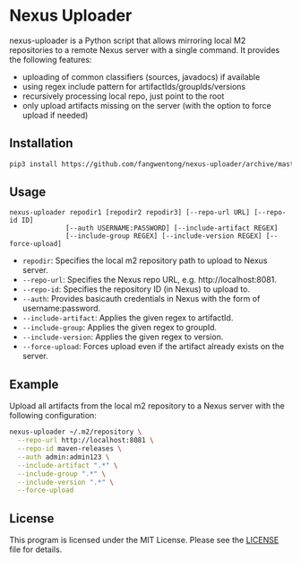 # Nexus Uploader

nexus-uploader is a Python script that allows mirroring local M2 repositories to a remote Nexus server with a single
command. It provides the following features:

- uploading of common classifiers (sources, javadocs) if available
- using regex include pattern for artifactIds/groupIds/versions
- recursively processing local repo, just point to the root
- only upload artifacts missing on the server (with the option to force upload if needed)

## Installation

```bash
pip3 install https://github.com/fangwentong/nexus-uploader/archive/master.zip
```

## Usage

```
nexus-uploader repodir1 [repodir2 repodir3] [--repo-url URL] [--repo-id ID] 
              [--auth USERNAME:PASSWORD] [--include-artifact REGEX] 
              [--include-group REGEX] [--include-version REGEX] [--force-upload] 
```

- `repodir`: Specifies the local m2 repository path to upload to Nexus server.
- `--repo-url`: Specifies the Nexus repo URL, e.g. http://localhost:8081.
- `--repo-id`: Specifies the repository ID (in Nexus) to upload to.
- `--auth`: Provides basicauth credentials in Nexus with the form of username:password.
- `--include-artifact`: Applies the given regex to artifactId.
- `--include-group`: Applies the given regex to groupId.
- `--include-version`: Applies the given regex to version.
- `--force-upload`: Forces upload even if the artifact already exists on the server.

## Example

Upload all artifacts from the local m2 repository to a Nexus server with the following configuration:

```bash
nexus-uploader ~/.m2/repository \
  --repo-url http://localhost:8081 \
  --repo-id maven-releases \
  --auth admin:admin123 \
  --include-artifact ".*" \
  --include-group ".*" \
  --include-version ".*" \
  --force-upload
```

## License

This program is licensed under the MIT License. Please see the [LICENSE](LICENSE) file for details.
